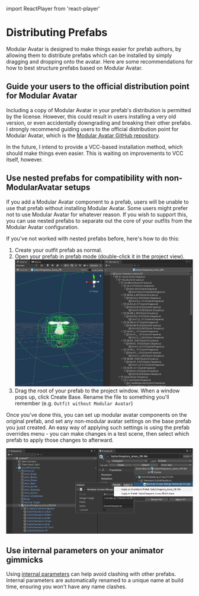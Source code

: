 ﻿---
sidebar_position: 5
sidebar_label: Distributing Prefabs
---
import ReactPlayer from 'react-player'

# Distributing Prefabs

Modular Avatar is designed to make things easier for prefab authors, by allowing them to distribute prefabs which can be installed by simply dragging and dropping onto the avatar.
Here are some recommendations for how to best structure prefabs based on Modular Avatar.

## Guide your users to the official distribution point for Modular Avatar

Including a copy of Modular Avatar in your prefab's distribution is permitted by the license. However, this could result in users installing a very old version, or even accidentally downgrading and breaking their other prefabs.
I strongly recommend guiding users to the official distribution point for Modular Avatar, which is the [Modular Avatar GitHub repository](https://github.com/bdunderscore/modular-avatar/releases).

In the future, I intend to provide a VCC-based installation method, which should make things even easier. This is waiting on improvements to VCC itself, however.

## Use nested prefabs for compatibility with non-ModularAvatar setups

If you add a Modular Avatar component to a prefab, users will be unable to use that prefab without installing Modular Avatar.
Some users might prefer not to use Modular Avatar for whatever reason. If you wish to support this, you can use nested prefabs to separate out the core of your outfits from the Modular Avatar configuration.

If you've not worked with nested prefabs before, here's how to do this:

1. Create your outfit prefab as normal.
2. Open your prefab in prefab mode (double-click it in the project view). 
![Prefab mode](prefab-mode.png)
3. Drag the root of your prefab to the project window. When a window pops up, click Create Base. Rename the file to something you'll remember (e.g. `Outfit without Modular Avatar`)
<ReactPlayer playing muted loop playsinline url='/img/creating-base.mp4' />

Once you've done this, you can set up modular avatar components on the original prefab, and set any non-modular avatar settings on the base prefab you just created.
An easy way of applying such settings is using the prefab overrides menu - you can make changes in a test scene, then select which prefab to apply those changes to afterward.

![Apply as override](apply-as-override.png)

## Use internal parameters on your animator gimmicks

Using [internal parameters](../reference/parameters.md) can help avoid clashing with other prefabs. Internal parameters are automatically renamed to a unique name at build time, ensuring you won't have any name clashes.
